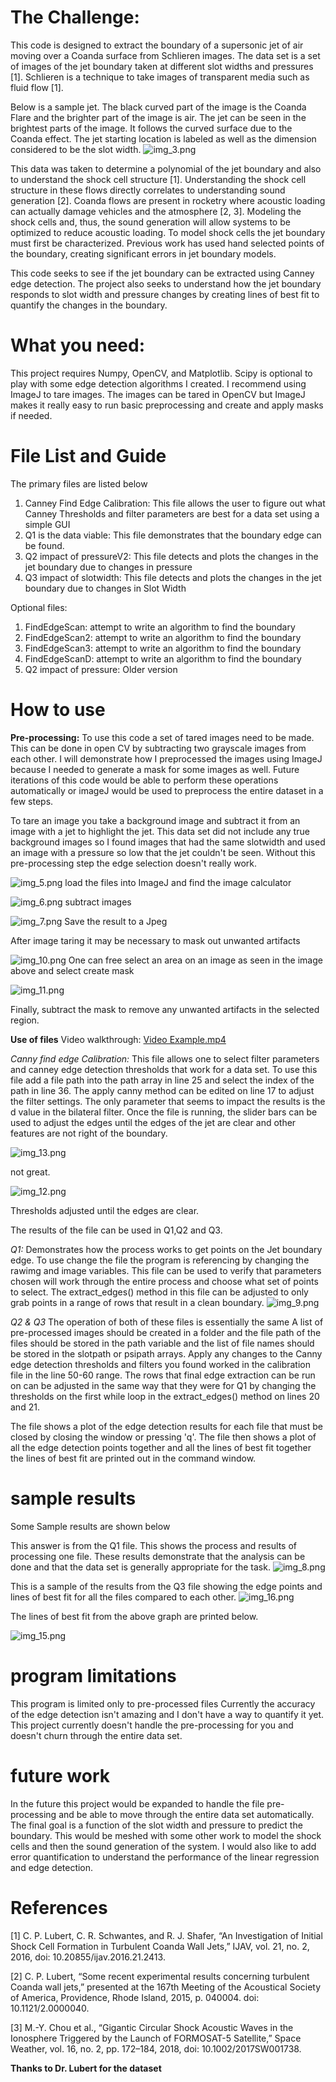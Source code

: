 # The Challenge:
This code is designed to extract the boundary of a supersonic jet of air moving over a Coanda surface from Schlieren
images.
The data set is a set of images of the jet boundary taken at different slot widths and pressures [1].
Schlieren is a technique to take images of transparent media such as fluid flow [1].

Below is a sample jet. The black curved part of the image is the Coanda Flare and the brighter part of the image is air.
The jet can be seen in the brightest parts of the image. It follows the curved surface due to the Coanda effect.
The jet starting location is labeled as well as the dimension considered to be the slot width.
![img_3.png](img_3.png)

This data was taken to determine a polynomial of the jet boundary and also to understand the shock cell structure [1].
Understanding the shock cell structure in these flows directly correlates to understanding sound generation [2].
Coanda flows are present in rocketry where acoustic loading can actually damage vehicles and the atmosphere [2, 3].
Modeling the shock cells and, thus, the sound generation will allow systems to be optimized to reduce acoustic loading.
To model shock cells the jet boundary must first be characterized.
Previous work has used hand selected points of the boundary, creating significant errors in jet boundary models.

This code seeks to see if the jet boundary can be extracted using Canney edge detection.
The project also seeks to understand how the jet boundary responds to slot width and pressure changes by
creating lines of best fit to quantify the changes in the boundary.

# What you need:
This project requires Numpy, OpenCV, and Matplotlib.
Scipy is optional to play with some edge detection algorithms I created.
I recommend using ImageJ to tare images. The images can be tared in OpenCV but ImageJ makes it really easy to run
basic preprocessing and create and apply masks if needed.

# File List and Guide
The primary files are listed below
1. Canney Find Edge Calibration: This file allows the user to figure out what Canney Thresholds and filter parameters
    are best for a data set using a simple GUI
2. Q1 is the data viable: This file demonstrates that the boundary edge can be found.
3. Q2 impact of pressureV2: This file detects and plots the changes in the jet boundary due to changes in pressure
4. Q3 impact of slotwidth: This file detects and plots the changes in the jet boundary due to changes in Slot Width

Optional files:
1. FindEdgeScan: attempt to write an algorithm to find the boundary
2. FindEdgeScan2: attempt to write an algorithm to find the boundary
3. FindEdgeScan3: attempt to write an algorithm to find the boundary
4. FindEdgeScanD: attempt to write an algorithm to find the boundary
5. Q2 impact of pressure: Older version

# How to use
**Pre-processing:**
To use this code a set of tared images need to be made. This can be done in open CV by subtracting two grayscale images
from each other. I will demonstrate how I preprocessed the images using ImageJ because I needed to generate a mask for
some images as well. Future iterations of this code would be able to perform these operations automatically or imageJ
would be used to preprocess the entire dataset in a few steps.

To tare an image you take a background image and subtract it from an image with a jet to highlight the jet.
This data set did not include any true background images so I found images that had the same slotwidth and used an
image with a pressure so low that the jet couldn't be seen.
Without this pre-processing step the edge selection doesn't really work.

![img_5.png](img_5.png)
load the files into ImageJ and find the image calculator


![img_6.png](img_6.png)
subtract images


![img_7.png](img_7.png)
Save the result to a Jpeg

After image taring it may be necessary to mask out unwanted artifacts

![img_10.png](img_10.png)
One can free select an area on an image as seen in the image above and select create mask

![img_11.png](img_11.png)

Finally, subtract the mask to remove any unwanted artifacts in the selected region.

**Use of files**
Video walkthrough: 
[Video Example.mp4](Video%20Example.mp4)

_Canny find edge Calibration:_
This file allows one to select filter parameters and canney edge detection thresholds that work for a data set.
To use this file add a file path into the path array in line 25 and select the index of the path in line 36.
The apply canny method can be edited on line 17 to adjust the filter settings. The only parameter that seems to
impact the results is the d value in the bilateral filter.
Once the file is running, the slider bars can be used to adjust the edges until the edges of the jet are clear and other 
features are not right of the boundary.

![img_13.png](img_13.png)

not great.



![img_12.png](img_12.png)

Thresholds adjusted until the edges are clear.


The results of the file can be used in Q1,Q2 and Q3.

_Q1:_
Demonstrates how the process works to get points on the Jet boundary edge.
To use change the file the program is referencing by changing the rawimg and image variables.
This file can be used to verify that parameters chosen will work through the entire process and choose what set of points 
to select. The extract_edges() method in this file can be adjusted to only grab points in a range of rows that result
in a clean boundary.
![img_9.png](img_9.png)

_Q2 & Q3_
The operation of both of these files is essentially the same
A list of pre-processed images should be created in a folder and the file path of the files should be stored in the path variable
and the list of file names should be stored in the slotpath or psipath arrays.
Apply any changes to the Canny edge detection thresholds and filters you found worked in the calibration file in the 
line 50-60 range.
The rows that final edge extraction can be run on can be adjusted in the same way that they were for Q1 by 
changing the thresholds on the first while loop in the extract_edges() method on lines 20 and 21.

The file shows a plot of the edge detection results for each file that must be closed by closing the window or pressing
'q'. 
The file then shows a plot of all the edge detection points together and all the lines of best fit together
the lines of best fit are printed out in the command window.

# sample results
Some Sample results are shown below

This answer is from the Q1 file. This shows the process and results of processing one file.
These results demonstrate that the analysis can be done and that the data set is generally appropriate for the task.
![img_8.png](img_8.png)


This is a sample of the results from the Q3 file showing the edge points and lines of best fit for all the files 
compared to each other.
![img_16.png](img_16.png)


The lines of best fit from the above graph are printed below.

![img_15.png](img_15.png)

# program limitations
This program is limited only to pre-processed files
Currently the accuracy of the edge detection isn't amazing and I don't have a way to quantify it yet.
This project currently doesn't handle the pre-processing for you and doesn't churn through the entire data set.

# future work
In the future this project would be expanded to handle the file pre-processing and be able to move through the entire
data set automatically.
The final goal is a function of the slot width and pressure to predict the boundary. This would be meshed with 
some other work to model the shock cells and then the sound generation of the system.
I would also like to add error quantification to understand the performance of the linear regression and edge detection.

# References
[1]	C. P. Lubert, C. R. Schwantes, and R. J. Shafer, “An Investigation of Initial Shock Cell Formation in Turbulent Coanda Wall Jets,” IJAV, vol. 21, no. 2, 2016, doi: 10.20855/ijav.2016.21.2413.

[2]	C. P. Lubert, “Some recent experimental results concerning turbulent Coanda wall jets,” presented at the 167th Meeting of the Acoustical Society of America, Providence, Rhode Island, 2015, p. 040004. doi: 10.1121/2.0000040.

[3]	M.-Y. Chou et al., “Gigantic Circular Shock Acoustic Waves in the Ionosphere Triggered by the Launch of FORMOSAT-5 Satellite,” Space Weather, vol. 16, no. 2, pp. 172–184, 2018, doi: 10.1002/2017SW001738.

**Thanks to Dr. Lubert for the dataset**